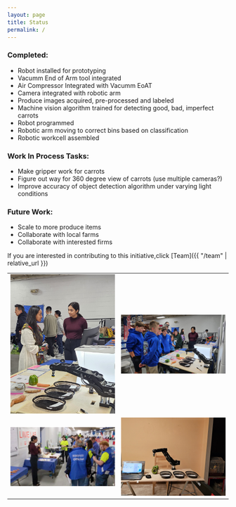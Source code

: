 ```yaml
---
layout: page
title: Status
permalink: /
---
```


### Completed:
- Robot installed for prototyping
- Vacumm End of Arm tool integrated
- Air Compressor Integrated with Vacumm EoAT
- Camera integrated with robotic arm
- Produce images acquired, pre-processed and labeled
- Machine vision algorithm trained for detecting good, bad, imperfect carrots
- Robot programmed
- Robotic arm moving to correct bins based on classification
- Robotic workcell assembled

### Work In Process Tasks:
- Make gripper work for carrots
- Figure out way for 360 degree view of carrots (use multiple cameras?)
- Improve accuracy of object detection algorithm under varying light conditions

### Future Work:
- Scale to more produce items
- Collaborate with local farms
- Collaborate with interested firms


If you are interested in contributing to this initiative,click [Team]({{ "/team" | relative_url }})

<!-- New 2x2 Image Grid Section -->
<div>
    <table>
        <tr>
            <td><img src="assets/images/Dorna-1.jpg" alt="Dorna 1" width="400"></td>
            <td><img src="assets/images/Dorna-2.jpg" alt="Dorna 2" width="400"></td>
        </tr>
        <tr>
            <td><img src="assets/images/Dorna-3.jpg" alt="Dorna 3" width="400"></td>
            <td><img src="assets/images/Dorna-4.jpg" alt="Dorna 4" width="400"></td>
        </tr>
    </table>
</div>
